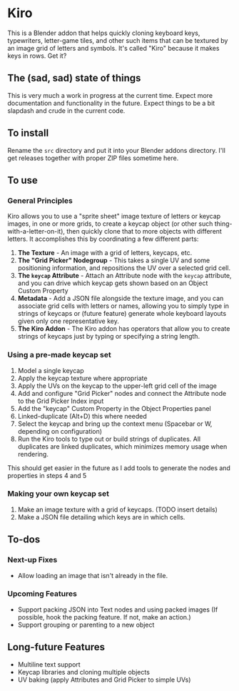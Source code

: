 # Kiro

This is a Blender addon that helps quickly cloning keyboard keys, typewriters, letter-game tiles,
and other such items that can be textured by an image grid of letters and symbols. It's called "Kiro" because it
makes keys in rows. Get it?

## The (sad, sad) state of things

This is very much a work in progress at the current time. Expect more documentation and functionality
in the future. Expect things to be a bit slapdash and crude in the current code.

## To install

Rename the `src` directory and put it into your Blender addons directory. I'll get releases together with
proper ZIP files sometime here.

## To use

### General Principles

Kiro allows you to use a "sprite sheet" image texture of letters or keycap images, in one or more grids, to
create a keycap object (or other such thing-with-a-letter-on-it), then quickly clone that to more objects with
different letters. It accomplishes this by coordinating a few different parts:

1. **The Texture** - An image with a grid of letters, keycaps, etc.
2. **The "Grid Picker" Nodegroup** - This takes a single UV and some positioning information, and repositions
   the UV over a selected grid cell.
3. **The `keycap` Attribute** - Attach an Attribute node with the `keycap` attribute, and you can drive which
   keycap gets shown based on an Object Custom Property
4. **Metadata** - Add a JSON file alongside the texture image, and you can associate grid cells with letters or
   names, allowing you to simply type in strings of keycaps or (future feature) generate whole keyboard layouts
   given only one representative key. 
5. **The Kiro Addon** - The Kiro addon has operators that allow you to create strings of keycaps just by
   typing or specifying a string length.

### Using a pre-made keycap set

1. Model a single keycap
2. Apply the keycap texture where appropriate
3. Apply the UVs on the keycap to the upper-left grid cell of the image
4. Add and configure "Grid Picker" nodes and connect the Attribute node to the Grid Picker Index input
5. Add the "keycap" Custom Property in the Object Properties panel
6. Linked-duplicate (Alt+D) this where needed
7. Select the keycap and bring up the context menu (Spacebar or W, depending on configuration)
8. Run the Kiro tools to type out or build strings of duplicates. All duplicates are linked duplicates, which
   minimizes memory usage when rendering.

This should get easier in the future as I add tools to generate the nodes and properties in steps 4 and 5

### Making your own keycap set

1. Make an image texture with a grid of keycaps. (TODO insert details)
2. Make a JSON file detailing which keys are in which cells.

## To-dos

### Next-up Fixes

* Allow loading an image that isn't already in the file.

### Upcoming Features

* Support packing JSON into Text nodes and using packed images (If possible, hook the packing feature. If not, make an action.)
* Support grouping or parenting to a new object

## Long-future Features

* Multiline text support
* Keycap libraries and cloning multiple objects
* UV baking (apply Attributes and Grid Picker to simple UVs)
